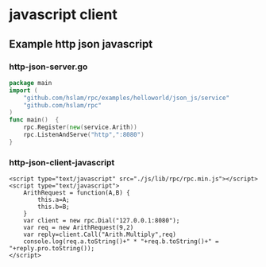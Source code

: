 # javascript client

## Example http json javascript

### http-json-server.go
```go
package main
import (
	"github.com/hslam/rpc/examples/helloworld/json_js/service"
	"github.com/hslam/rpc"
)
func main()  {
	rpc.Register(new(service.Arith))
	rpc.ListenAndServe("http",":8080")
}
```
### http-json-client-javascript
```
<script type="text/javascript" src="./js/lib/rpc/rpc.min.js"></script>
<script type="text/javascript">
    ArithRequest = function(A,B) {
        this.a=A;
        this.b=B;
    }
    var client = new rpc.Dial("127.0.0.1:8080");
    var req = new ArithRequest(9,2)
    var reply=client.Call("Arith.Multiply",req)
    console.log(req.a.toString()+" * "+req.b.toString()+" = "+reply.pro.toString());
</script>
```
